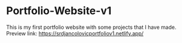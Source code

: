 # Portfolio-Website-v1
This is my first portfolio website with some projects that I have made. Preview link: https://srdjancolovicportfoliov1.netlify.app/
